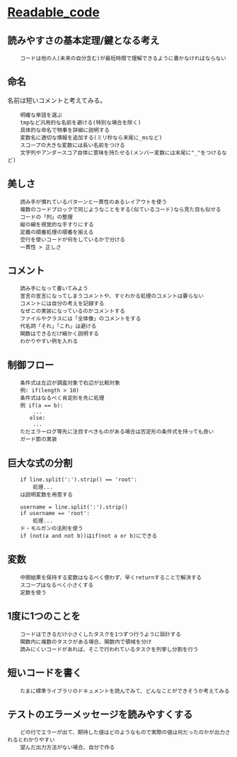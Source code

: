 # [Readable_code](https://mcusoft.files.wordpress.com/2015/04/the-art-of-readable-code.pdf)

## 読みやすさの基本定理/鍵となる考え
```
    コードは他の人(未来の自分含む)が最短時間で理解できるように書かなければならない
```

## 命名
名前は短いコメントと考えてみる。
```
    明確な単語を選ぶ
    tmpなど汎用的な名前を避ける(特別な場合を除く)
    具体的な命名で物事を詳細に説明する
    変数名に適切な情報を追加する(ミリ秒なら末尾に_msなど)
    スコープの大きな変数には長い名前をつける
    文字列やアンダースコア自体に意味を持たせる(メンバー変数には末尾に"_"をつけるなど)
```

## 美しさ
```
    読み手が慣れているパターンと一貫性のあるレイアウトを使う
    複数のコードブロックで同じようなことをする(似ているコード)なら見た目も似せる
    コードの「列」の整理
    縦の線を視覚的な手すりにする
    定義の順番処理の順番を揃える
    空行を使いコードが何をしているかで分ける
    一貫性 > 正しさ
```

## コメント
```
    読み手になって書いてみよう
    宣言の宣言になってしまうコメントや、すぐわかる処理のコメントは要らない
    コメントには自分の考えを記録する
    なぜこの実装になっているのかコメントする
    ファイルやクラスには「全体像」のコメントをする
    代名詞「それ」「これ」は避ける
    関数はできるだけ細かく説明する
    わかりやすい例を入れる
```

## 制御フロー
```
    条件式は左辺が調査対象で右辺が比較対象
    例: if(length > 10)
    条件式はなるべく肯定形を先に処理
    例 if(a == b):
        ...
       else:
        ...
    ただエラーログ等先に注目すべきものがある場合は否定形の条件式を持っても良い
    ガード節の実装
```
## 巨大な式の分割
```
    if line.split(':').strip() == 'root':
        処理...
    は説明変数を用意する

    username = line.split(':').strip()
    if username == 'root':
        処理...
    ド・モルガンの法則を使う
    if (not(a and not b))はif(not a or b)にできる
```

## 変数
```
    中間結果を保持する変数はなるべく使わず、早くreturnすることで解決する
    スコープはなるべく小さくする
    定数を使う
```

## 1度に1つのことを
```
    コードはできるだけ小さくしたタスクを1つずつ行うように設計する
    関数内に複数のタスクがある場合、関数内で領域を分け
    読みにくいコードがあれば、そこで行われているタスクを列挙し分割を行う
```

## 短いコードを書く
```
    たまに標準ライブラリのドキュメントを読んでみて、どんなことができそうか考えてみる
```

## テストのエラーメッセージを読みやすくする
```
    どの行でエラーが出て、期待した値はどのようなもので実際の値は何だったのかが出力されるとわかりやすい
    望んだ出力方法がない場合、自分で作る
```
